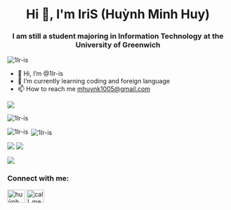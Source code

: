 <h1 align="center">Hi 👋, I'm IriS (Huỳnh Minh Huy)</h1>
<h3 align="center">I am still a student majoring in Information Technology at the University of Greenwich</h3>

<p align="left"> <img src="https://komarev.com/ghpvc/?username=1Ir-is&label=Profile%20views&color=red&style=flat" alt="1Ir-is" /> </p>

- 👋 Hi, I’m @1Ir-is
- 🌱 I’m currently learning coding and foreign language
- 📫 How to reach me mhuynk1005@gmail.com

![](http://github-profile-summary-cards.vercel.app/api/cards/profile-details?username=1Ir-is&theme=tokyonight)
<p><img align="center" src="https://github-readme-streak-stats.herokuapp.com/?user=1Ir-is&theme=tokyonight" alt="1Ir-is" /></p>
<p><img align="left" src="https://github-readme-stats.vercel.app/api/top-langs?username=1Ir-is&theme=tokyonight&show_icons=true&locale=en&layout=compact" alt="1Ir-is" /></p>

<p>&nbsp;<img align="center" src="https://github-readme-stats.vercel.app/api?username=1Ir-is&theme=tokyonight&show_icons=true&locale=en" alt="1Ir-is" /></p>

![](http://github-profile-summary-cards.vercel.app/api/cards/repos-per-language?username=1Ir-is&theme=tokyonight)
![](http://github-profile-summary-cards.vercel.app/api/cards/most-commit-language?username=1Ir-is&theme=tokyonight)


![](http://github-profile-summary-cards.vercel.app/api/cards/productive-time?username=1Ir-is&theme=tokyonight&utcOffset=8)

<h3 align="left">Connect with me:</h3>
<p align="left">
<a href="https://www.facebook.com/minhhuy.huynh.5076" target="blank"><img align="center" src="https://raw.githubusercontent.com/rahuldkjain/github-profile-readme-generator/master/src/images/icons/Social/facebook.svg" alt="huỳnh minh huy" height="30" width="40" /></a>
<a href="https://www.instagram.com/call_me_irisssss/" target="blank"><img align="center" src="https://raw.githubusercontent.com/rahuldkjain/github-profile-readme-generator/master/src/images/icons/Social/instagram.svg" alt="call_me_irisssss" height="30" width="40" /></a>
</p>





